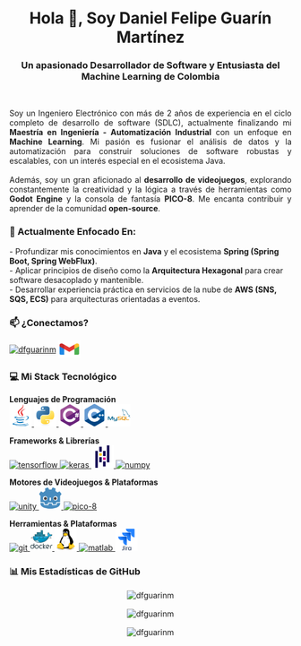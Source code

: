 <h1 align="center">Hola 👋, Soy Daniel Felipe Guarín Martínez</h1>
<h3 align="center">Un apasionado Desarrollador de Software y Entusiasta del Machine Learning de Colombia</h3>

<br>

<p align="justify">
Soy un Ingeniero Electrónico con más de 2 años de experiencia en el ciclo completo de desarrollo de software (SDLC), actualmente finalizando mi <b>Maestría en Ingeniería - Automatización Industrial</b> con un enfoque en <b>Machine Learning</b>. Mi pasión es fusionar el análisis de datos y la automatización para construir soluciones de software robustas y escalables, con un interés especial en el ecosistema Java.
<br><br>
Además, soy un gran aficionado al <b>desarrollo de videojuegos</b>, explorando constantemente la creatividad y la lógica a través de herramientas como <b>Godot Engine</b> y la consola de fantasía <b>PICO-8</b>. Me encanta contribuir y aprender de la comunidad <b>open-source</b>.
</p>

<h3 align="left">🌱 Actualmente Enfocado En:</h3>
<p align="left">
    - Profundizar mis conocimientos en <b>Java</b> y el ecosistema <b>Spring (Spring Boot, Spring WebFlux)</b>. <br>
    - Aplicar principios de diseño como la <b>Arquitectura Hexagonal</b> para crear software desacoplado y mantenible. <br>
    - Desarrollar experiencia práctica en servicios de la nube de <b>AWS (SNS, SQS, ECS)</b> para arquitecturas orientadas a eventos.
</p>

<h3 align="left">📫 ¿Conectamos?</h3>
<p align="left">
<a href="https://linkedin.com/in/dfguarinm" target="blank"><img align="center" src="https://raw.githubusercontent.com/rahuldkjain/github-profile-readme-generator/master/src/images/icons/Social/linked-in-alt.svg" alt="dfguarinm" height="30" width="40" /></a>
<a href="mailto:dfguarinm@unal.edu.co" target="blank"><img align="center" src="https://raw.githubusercontent.com/rahuldkjain/github-profile-readme-generator/master/src/images/icons/Social/gmail.svg" alt="dfguarinm@unal.edu.co" height="30" width="40" /></a>
</p>

<h3 align="left">💻 Mi Stack Tecnológico</h3>
<p align="left">
    <b>Lenguajes de Programación</b>
    <br>
    <a href="https://www.java.com" target="_blank" rel="noreferrer"> <img src="https://raw.githubusercontent.com/devicons/devicon/master/icons/java/java-original.svg" alt="java" width="40" height="40"/> </a>
    <a href="https://www.python.org" target="_blank" rel="noreferrer"> <img src="https://raw.githubusercontent.com/devicons/devicon/master/icons/python/python-original.svg" alt="python" width="40" height="40"/> </a>
    <a href="https://www.w3schools.com/cs/" target="_blank" rel="noreferrer"> <img src="https://raw.githubusercontent.com/devicons/devicon/master/icons/csharp/csharp-original.svg" alt="csharp" width="40" height="40"/> </a>
    <a href="https://www.w3schools.com/cpp/" target="_blank" rel="noreferrer"> <img src="https://raw.githubusercontent.com/devicons/devicon/master/icons/cplusplus/cplusplus-original.svg" alt="cplusplus" width="40" height="40"/> </a>
    <a href="https://www.mysql.com/" target="_blank" rel="noreferrer"> <img src="https://raw.githubusercontent.com/devicons/devicon/master/icons/mysql/mysql-original-wordmark.svg" alt="sql" width="40" height="40"/> </a>
</p>
<p align="left">
    <b>Frameworks & Librerías</b>
    <br>
    <a href="https://www.tensorflow.org" target="_blank" rel="noreferrer"> <img src="https://www.vectorlogo.zone/logos/tensorflow/tensorflow-icon.svg" alt="tensorflow" width="40" height="40"/> </a>
    <a href="https://keras.io/" target="_blank" rel="noreferrer"> <img src="https://upload.wikimedia.org/wikipedia/commons/thumb/a/ae/Keras_logo.svg/1200px-Keras_logo.svg.png" alt="keras" width="40" height="40"/> </a>
    <a href="https://pandas.pydata.org/" target="_blank" rel="noreferrer"> <img src="https://raw.githubusercontent.com/devicons/devicon/2ae2a900d2f041da62e55b850f6465895b0503f3/icons/pandas/pandas-original.svg" alt="pandas" width="40" height="40"/> </a>
    <a href="https://numpy.org/" target="_blank" rel="noreferrer"> <img src="https://www.vectorlogo.zone/logos/numpy/numpy-icon.svg" alt="numpy" width="40" height="40"/> </a>
</p>
<p align="left">
    <b>Motores de Videojuegos & Plataformas</b>
    <br>
    <a href="https://unity.com/" target="_blank" rel="noreferrer"> <img src="https://www.vectorlogo.zone/logos/unity3d/unity3d-icon.svg" alt="unity" width="40" height="40"/> </a>
    <a href="https://godotengine.org/" target="_blank" rel="noreferrer"> <img src="https://raw.githubusercontent.com/devicons/devicon/master/icons/godot/godot-original.svg" alt="godot" width="40" height="40"/> </a>
    <a href="https://www.lexaloffle.com/pico-8.php" target="_blank" rel="noreferrer"> <img src="https://www.lexaloffle.com/gfx/pico8_logo.png" alt="pico-8" width="40" height="40"/> </a>
</p>
<p align="left">
    <b>Herramientas & Plataformas</b>
    <br>
    <a href="https://git-scm.com/" target="_blank" rel="noreferrer"> <img src="https://www.vectorlogo.zone/logos/git-scm/git-scm-icon.svg" alt="git" width="40" height="40"/> </a>
    <a href="https://www.docker.com/" target="_blank" rel="noreferrer"> <img src="https://raw.githubusercontent.com/devicons/devicon/master/icons/docker/docker-original-wordmark.svg" alt="docker" width="40" height="40"/> </a>
    <a href="https://www.linux.org/" target="_blank" rel="noreferrer"> <img src="https://raw.githubusercontent.com/devicons/devicon/master/icons/linux/linux-original.svg" alt="linux" width="40" height="40"/> </a>
    <a href="https://www.mathworks.com/products/matlab.html" target="_blank" rel="noreferrer"> <img src="https://upload.wikimedia.org/wikipedia/commons/2/21/Matlab_Logo.png" alt="matlab" width="40" height="40"/> </a>
    <a href="https://www.atlassian.com/software/jira" target="_blank" rel="noreferrer"> <img src="https://raw.githubusercontent.com/devicons/devicon/master/icons/jira/jira-original-wordmark.svg" alt="jira" width="40" height="40"/> </a>
</p>

<h3 align="left">📊 Mis Estadísticas de GitHub</h3>
<p align="center">
  <img align="center" src="https://github-readme-stats.vercel.app/api/top-langs?username=dfguarinm&show_icons=true&locale=es&layout=compact&theme=vision-friendly-dark" alt="dfguarinm" />
</p>
<p align="center">
  <img align="center" src="https://github-readme-stats.vercel.app/api?username=dfguarinm&show_icons=true&locale=es&theme=vision-friendly-dark" alt="dfguarinm" />
</p>
<p align="center">
  <img align="center" src="https://github-readme-streak-stats.herokuapp.com/?user=dfguarinm&theme=vision-friendly-dark" alt="dfguarinm" />
</p>
